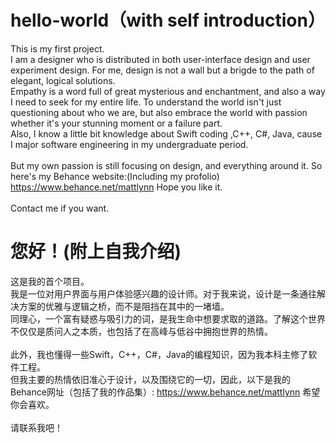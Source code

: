 # hello-world（with self introduction）
This is my first project.</br>
I am a designer who is distributed in both user-interface design and user experiment design. For me, design is not a wall but a brigde to the path of elegant, logical solutions.</br>
Empathy is a word full of great mysterious and enchantment, and also a way I need to seek for my entire life. To understand the world isn't just questioning about who we are, but also embrace the world with passion whether it's your stunning moment or a failure part.</br>
Also, I know a little bit knowledge about Swift coding ,C++, C#, Java, cause I major software engineering in my undergraduate period.</br>
</br>
But my own passion is still focusing on design, and everything around it. So here's my Behance website:(Including my profolio) https://www.behance.net/mattlynn Hope you like it.</br>
</br>
Contact me if you want.</br>

# 您好！(附上自我介绍)
这是我的首个项目。</br>
我是一位对用户界面与用户体验感兴趣的设计师。对于我来说，设计是一条通往解决方案的优雅与逻辑之桥，而不是阻挡在其中的一堵墙。</br>
同理心，一个富有疑惑与吸引力的词，是我生命中想要求取的道路。了解这个世界不仅仅是质问人之本质，也包括了在高峰与低谷中拥抱世界的热情。</br>
</br>
此外，我也懂得一些Swift，C++，C#，Java的编程知识，因为我本科主修了软件工程。
</br>
但我主要的热情依旧准心于设计，以及围绕它的一切，因此，以下是我的Behance网址（包括了我的作品集）: https://www.behance.net/mattlynn 希望你会喜欢。</br>
</br>
请联系我吧！
